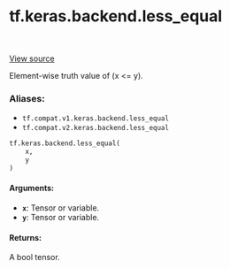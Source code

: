 <div itemscope itemtype="http://developers.google.com/ReferenceObject">
<meta itemprop="name" content="tf.keras.backend.less_equal" />
<meta itemprop="path" content="Stable" />
</div>

# tf.keras.backend.less_equal

<!-- Insert buttons -->

<table class="tfo-notebook-buttons tfo-api" align="left">
</table>

<a target="_blank" href="/code/stable/tensorflow/python/keras/backend.py">View source</a>



<!-- Start diff -->
Element-wise truth value of (x <= y).

### Aliases:

* `tf.compat.v1.keras.backend.less_equal`
* `tf.compat.v2.keras.backend.less_equal`


``` python
tf.keras.backend.less_equal(
    x,
    y
)
```



<!-- Placeholder for "Used in" -->


#### Arguments:


* <b>`x`</b>: Tensor or variable.
* <b>`y`</b>: Tensor or variable.


#### Returns:

A bool tensor.
